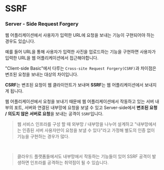 # SSRF
### Server - Side Request Forgery

웹 어플리케이션에서 사용자가 입력한 URL에
요청을 보내는 기능이 구현되어야 하는 경우도 있습니다.

예를 들어 URL을 통해 사용자가 입력한 사진을
업로드하는 기능을 구현하면
사용자가 입력한 URL을 웹 어플리케이션에서 접근해야합니다.

"Client-side Basic"에서 다루는 `Cross-site Request Forgery(CSRF)`과
차이점은 변조된 요청을 보내는 대상의 차이입니다.

**CSRF**는 변조된 요청이 웹 클라이언트가 보내며
**SSRF**는 웹 어플리케이션에서 보내지게 됩니다.

웹 어플리케이션에서 요청을 보내기 때문에
웹 어플리케이션에서 작동하고 있는
서버 내부의 포트, 서버와 연결된 내부망에 요청을 보낼 수 있고
Server-side에서 **변조된 요청 / 의도치 않은 서버로 요청**을
보내는 공격이 `SSRF`입니다.

> 웹 서비스 인프라를 구성 할 때
> 외부망 / 내부망을 나누어 설계하고
> "내부망에서는 인증된 서버 사용자만이 요청을 보낼 수 있다"라고
> 가정해 별도의 인증 없이 기능을 구현하는 경우가 많다.
</br>

> 클라우드 플랫폼들에서도 내부망에서
> 작동하는 기능들이 있어
> SSRF 공격이 발생하면
> 인프라를 공격하는 취약점이 될 수 있습니다.
